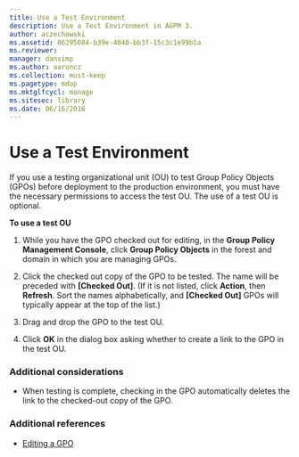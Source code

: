 ```yaml
---
title: Use a Test Environment
description: Use a Test Environment in AGPM 3.
author: aczechowski
ms.assetid: 86295084-b39e-4040-bb3f-15c3c1e99b1a
ms.reviewer: 
manager: dansimp
ms.author: aaroncz
ms.collection: must-keep
ms.pagetype: mdop
ms.mktglfcycl: manage
ms.sitesec: library
ms.date: 06/16/2016
---
```



# Use a Test Environment


If you use a testing organizational unit (OU) to test Group Policy Objects (GPOs) before deployment to the production environment, you must have the necessary permissions to access the test OU. The use of a test OU is optional.

**To use a test OU**

1.  While you have the GPO checked out for editing, in the **Group Policy Management Console**, click **Group Policy Objects** in the forest and domain in which you are managing GPOs.

2.  Click the checked out copy of the GPO to be tested. The name will be preceded with **\[Checked Out\]**. (If it is not listed, click **Action**, then **Refresh**. Sort the names alphabetically, and **\[Checked Out\]** GPOs will typically appear at the top of the list.)

3.  Drag and drop the GPO to the test OU.

4.  Click **OK** in the dialog box asking whether to create a link to the GPO in the test OU.

### Additional considerations

-   When testing is complete, checking in the GPO automatically deletes the link to the checked-out copy of the GPO.

### Additional references

-   [Editing a GPO](editing-a-gpo-agpm30ops.md)

 

 





